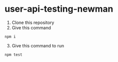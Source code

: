 # user-api-testing-newman
1. Clone this repository 
2. Give this command
```
npm i
```
3. Give this command to run
```
npm test
```
